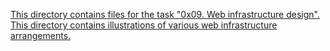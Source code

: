 

[This directory contains files for the task "0x09. Web infrastructure design". This directory contains illustrations of various web infrastructure arrangements.](https://github.com/hanifanwar380/alx-system_engineering-devops/tree/master/0x09-web_infrastructure_design)